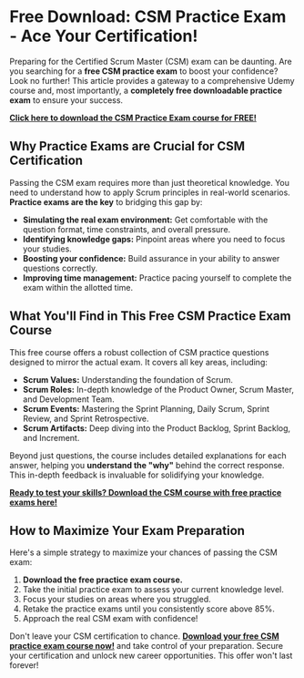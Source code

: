 # Free Download: CSM Practice Exam - Ace Your Certification!

Preparing for the Certified Scrum Master (CSM) exam can be daunting. Are you searching for a **free CSM practice exam** to boost your confidence? Look no further! This article provides a gateway to a comprehensive Udemy course and, most importantly, a **completely free downloadable practice exam** to ensure your success.

[**Click here to download the CSM Practice Exam course for FREE!**](https://udemywork.com/csm-practice-exam)

## Why Practice Exams are Crucial for CSM Certification

Passing the CSM exam requires more than just theoretical knowledge. You need to understand how to apply Scrum principles in real-world scenarios. **Practice exams are the key** to bridging this gap by:

*   **Simulating the real exam environment:** Get comfortable with the question format, time constraints, and overall pressure.
*   **Identifying knowledge gaps:** Pinpoint areas where you need to focus your studies.
*   **Boosting your confidence:** Build assurance in your ability to answer questions correctly.
*   **Improving time management:** Practice pacing yourself to complete the exam within the allotted time.

## What You'll Find in This Free CSM Practice Exam Course

This free course offers a robust collection of CSM practice questions designed to mirror the actual exam. It covers all key areas, including:

*   **Scrum Values:** Understanding the foundation of Scrum.
*   **Scrum Roles:** In-depth knowledge of the Product Owner, Scrum Master, and Development Team.
*   **Scrum Events:** Mastering the Sprint Planning, Daily Scrum, Sprint Review, and Sprint Retrospective.
*   **Scrum Artifacts:** Deep diving into the Product Backlog, Sprint Backlog, and Increment.

Beyond just questions, the course includes detailed explanations for each answer, helping you **understand the "why"** behind the correct response. This in-depth feedback is invaluable for solidifying your knowledge.

[**Ready to test your skills? Download the CSM course with free practice exams here!**](https://udemywork.com/csm-practice-exam)

## How to Maximize Your Exam Preparation

Here's a simple strategy to maximize your chances of passing the CSM exam:

1.  **Download the free practice exam course.**
2.  Take the initial practice exam to assess your current knowledge level.
3.  Focus your studies on areas where you struggled.
4.  Retake the practice exams until you consistently score above 85%.
5.  Approach the real CSM exam with confidence!

Don't leave your CSM certification to chance. **[Download your free CSM practice exam course now!](https://udemywork.com/csm-practice-exam)** and take control of your preparation. Secure your certification and unlock new career opportunities. This offer won't last forever!
